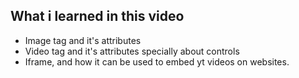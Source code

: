 ## What i learned in this video

- Image tag and it's attributes
- Video tag and it's attributes
    specially about controls
- Iframe, and how it can be used to embed yt videos on websites.